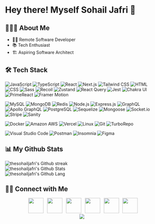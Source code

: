 <h1> Hey there! Myself Sohail Jafri 👋</h1>

## 👨🏻‍💻 About Me

- 👨‍💻 Remote Software Developer
- 📚 Tech Enthusiast
- 🏗️ Aspiring Software Architect

## 🛠 Tech Stack

<img src="https://img.shields.io/badge/JavaScript-F7DF1E?style=for-the-badge&logo=javascript&logoColor=black"
alt="JavaScript"/>
<img src="https://img.shields.io/badge/TypeScript-007ACC?style=for-the-badge&logo=typescript&logoColor=white"
alt="TypeScript"/>
<img src="https://img.shields.io/badge/React-20232A?style=for-the-badge&logo=react&logoColor=61DAFB"
alt="React"/>
<img src="https://img.shields.io/badge/Next.js-000000?style=for-the-badge&logo=next.js&logoColor=white"
alt="Next.js"/>
<img src="https://img.shields.io/badge/Tailwind%20CSS-38B2AC?style=for-the-badge&logo=tailwind-css&logoColor=white"
alt="Tailwind CSS"/>
<img src="https://img.shields.io/badge/HTML-239120?style=for-the-badge&logo=html5&logoColor=white"
alt="HTML"/>
<img src="https://img.shields.io/badge/CSS-239120?&style=for-the-badge&logo=css3&logoColor=white"
alt="CSS"/>
<img src="https://img.shields.io/badge/Sass-CC6699?style=for-the-badge&logo=sass&logoColor=white"
alt="Sass"/>
<img src="https://img.shields.io/badge/Recoil-FFFFFF?style=for-the-badge&logo=recoil&logoColor=black"
alt="Recoil"/>
<img src="https://img.shields.io/badge/Zustand-000000?style=for-the-badge&logo=react&logoColor=white"
alt="Zustand"/>
<img src="https://img.shields.io/badge/React%20Query-000000?style=for-the-badge&logo=react-query&logoColor=white"
alt="React Query"/>
<img src="https://img.shields.io/badge/Jest-C21325?style=for-the-badge&logo=jest&logoColor=white"
alt="Jest"/>
<img src="https://img.shields.io/badge/Chakra%20UI-319795?style=for-the-badge&logo=chakra-ui&logoColor=white"
alt="Chakra UI"/>
<img src="https://img.shields.io/badge/PrimeReact-1C2755?style=for-the-badge&logo=react&logoColor=white"
alt="PrimeReact"/>
<img src="https://img.shields.io/badge/Framer%20Motion-000000?style=for-the-badge&logo=framer&logoColor=white"
alt="Framer Motion"/>

<img src="https://img.shields.io/badge/MySQL-00000F?style=for-the-badge&logo=mysql&logoColor=white"
alt="MySQL"/>
<img src="https://img.shields.io/badge/MongoDB-4EA94B?style=for-the-badge&logo=mongodb&logoColor=white"
alt="MongoDB"/>
<img src="https://img.shields.io/badge/Redis-DC382D?style=for-the-badge&logo=redis&logoColor=white"
alt="Redis"/>
<img src="https://img.shields.io/badge/Node.js-43853D?style=for-the-badge&logo=node.js&logoColor=white"
alt="Node.js"/>
<img src="https://img.shields.io/badge/Express.js-404D59?style=for-the-badge&logo=express&logoColor=white"
alt="Express.js"/>
<img src="https://img.shields.io/badge/GraphQL-E10098?style=for-the-badge&logo=graphql&logoColor=white"
alt="GraphQL"/>
<img src="https://img.shields.io/badge/Apollo%20GraphQL-311C87?style=for-the-badge&logo=apollo-graphql"
alt="Apollo GraphQL"/>
<img src="https://img.shields.io/badge/PostgreSQL-316192?style=for-the-badge&logo=postgresql&logoColor=white"
alt="PostgreSQL"/>
<img src="https://img.shields.io/badge/Sequelize-52B0E7?style=for-the-badge&logo=sequelize&logoColor=white"
alt="Sequelize"/>
<img src="https://img.shields.io/badge/Mongoose-47A248?style=for-the-badge&logo=mongoose&logoColor=white"
alt="Mongoose"/>
<img src="https://img.shields.io/badge/Socket.io-010101?style=for-the-badge&logo=socket.io&logoColor=white"
alt="Socket.io"/>
<img src="https://img.shields.io/badge/Stripe-008CDD?style=for-the-badge&logo=stripe&logoColor=white"
alt="Stripe"/>
<img src="https://img.shields.io/badge/Sanity-000000?style=for-the-badge&logo=sanity&logoColor=white"
alt="Sanity"/>

<img src="https://img.shields.io/badge/Docker-2CA5E0?style=for-the-badge&logo=docker&logoColor=white"
alt="Docker"/>
<img src="https://img.shields.io/badge/Amazon%20AWS-232F3E?style=for-the-badge&logo=amazon-aws&logoColor=white"
alt="Amazon AWS"/>
<img src="https://img.shields.io/badge/Vercel-000000?style=for-the-badge&logo=vercel&logoColor=white"
alt="Vercel"/>
<img src="https://img.shields.io/badge/Linux-FCC624?style=for-the-badge&logo=linux&logoColor=black"
alt="Linux"/>
<img src="https://img.shields.io/badge/Git-F05032?style=for-the-badge&logo=git&logoColor=white"
alt="Git"/>
<img src="https://img.shields.io/badge/-Turborepo-EF4444?style=flat&logo=turborepo&logoColor=white" alt="TurboRepo"/>

<img src="https://img.shields.io/badge/Visual%20Studio%20Code-007ACC?style=for-the-badge&logo=visual-studio-code&logoColor=white"
alt="Visual Studio Code"/>
<img src="https://img.shields.io/badge/Postman-FF6C37?style=for-the-badge&logo=postman&logoColor=white"
alt="Postman"/>
<img src="https://img.shields.io/badge/Insomnia-5849BE?style=for-the-badge&logo=insomnia&logoColor=white"
alt="Insomnia"/>
<img src="https://img.shields.io/badge/Figma-F24E1E?style=for-the-badge&logo=figma&logoColor=white"
alt="Figma"/>

## 📊 My Github Stats

<div align="left">
<img alt="thesohailjafri's Github streak" src="https://github-readme-streak-stats.herokuapp.com/?user=thesohailjafri&theme=algolia"/>
<br/>
<img alt="thesohailjafri's Github Stats" src="https://github-readme-stats.vercel.app/api?username=thesohailjafri&include_all_commits=true&show=reviews,discussions_started,discussions_answered,prs_merged,prs_merged_percentage&count_private=true&show_icons=true&&theme=algolia"/>
<br/>
<img src="https://github-readme-stats.vercel.app/api/top-langs/?username=thesohailjafri&layout=compact&theme=algolia" alt="thesohailjafri's Github Lang"/>
</div>

## 🤝🏻 Connect with Me

<div align="center">
&nbsp; <a href="mailto:thesohailjafri@gmail.com" target="_blank" rel="noopener noreferrer"><img src="https://img.icons8.com/nolan/64/new-post.png"  width="50" /></a>
&nbsp; <a href="https://www.instagram.com/thesohailjafri/" target="_blank" rel="noopener noreferrer"><img src="https://img.icons8.com/nolan/64/instagram-new.png" width="50" /></a>  
&nbsp; <a href="https://www.facebook.com/sohail.jafri.908/" target="_blank" rel="noopener noreferrer"><img src="https://img.icons8.com/nolan/64/facebook.png" width="50" /></a>
&nbsp; <a href="https://twitter.com/thesohailjafri/" target="_blank" rel="noopener noreferrer"><img src="https://img.icons8.com/nolan/64/twitter-squared.png" width="50" /></a>
&nbsp; <a href="https://www.linkedin.com/in/thesohailjafri/" target="_blank" rel="noopener noreferrer"><img src="https://img.icons8.com/nolan/64/linkedin.png" width="50" /></a>
&nbsp; <a href="https://thesohailjafri.com" target="_blank" rel="noopener noreferrer"><img src="https://img.icons8.com/nolan/64/web-design.png" width="50" /></a>
</div>

<div align="center">
<img src="https://visitor-badge.laobi.icu/badge?page_id=thesohailjafri" id="counter">
</div>
